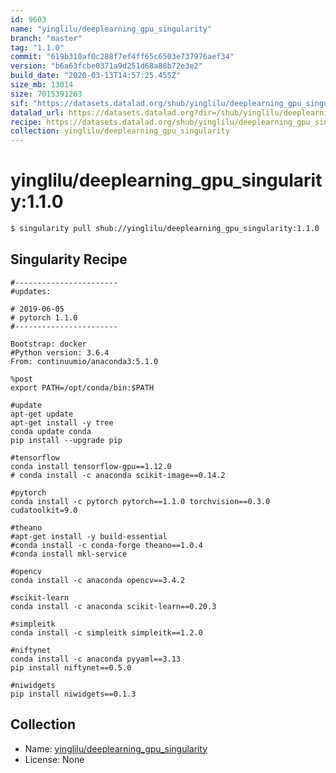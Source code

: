 ```yaml
---
id: 9603
name: "yinglilu/deeplearning_gpu_singularity"
branch: "master"
tag: "1.1.0"
commit: "619b310af0c288f7ef4ff65c6503e737976aef34"
version: "b6a63fcbe0371a9d251d68a88b72e3e2"
build_date: "2020-03-13T14:57:25.455Z"
size_mb: 13014
size: 7015391263
sif: "https://datasets.datalad.org/shub/yinglilu/deeplearning_gpu_singularity/1.1.0/2020-03-13-619b310a-b6a63fcb/b6a63fcbe0371a9d251d68a88b72e3e2.simg"
datalad_url: https://datasets.datalad.org?dir=/shub/yinglilu/deeplearning_gpu_singularity/1.1.0/2020-03-13-619b310a-b6a63fcb/
recipe: https://datasets.datalad.org/shub/yinglilu/deeplearning_gpu_singularity/1.1.0/2020-03-13-619b310a-b6a63fcb/Singularity
collection: yinglilu/deeplearning_gpu_singularity
---
```


# yinglilu/deeplearning_gpu_singularity:1.1.0

```bash
$ singularity pull shub://yinglilu/deeplearning_gpu_singularity:1.1.0
```

## Singularity Recipe

```singularity
#-----------------------
#updates:

# 2019-06-05
# pytorch 1.1.0
#-----------------------

Bootstrap: docker
#Python version: 3.6.4 
From: continuumio/anaconda3:5.1.0

%post
export PATH=/opt/conda/bin:$PATH

#update
apt-get update
apt-get install -y tree
conda update conda
pip install --upgrade pip

#tensorflow
conda install tensorflow-gpu==1.12.0
# conda install -c anaconda scikit-image==0.14.2

#pytorch
conda install -c pytorch pytorch==1.1.0 torchvision==0.3.0 cudatoolkit=9.0

#theano
#apt-get install -y build-essential
#conda install -c conda-forge theano==1.0.4
#conda install mkl-service

#opencv
conda install -c anaconda opencv==3.4.2

#scikit-learn
conda install -c anaconda scikit-learn==0.20.3

#simpleitk
conda install -c simpleitk simpleitk==1.2.0

#niftynet
conda install -c anaconda pyyaml==3.13
pip install niftynet==0.5.0

#niwidgets
pip install niwidgets==0.1.3
```

## Collection

 - Name: [yinglilu/deeplearning_gpu_singularity](https://github.com/yinglilu/deeplearning_gpu_singularity)
 - License: None

